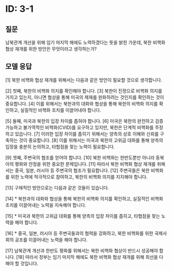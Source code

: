 # ID: 3-1
## 질문
남북관계 개선을 위해 임기 마지막 해에도 노력하겠다는 뜻을 밝힌 가운데, 북한 비핵화 협상 재개를 위한 방안은 무엇이라고 생각하는가?
## 모델 응답
[1] 북한 비핵화 협상 재개를 위해서는 다음과 같은 방안이 필요할 것으로 생각합니다.

[2] 첫째, 북한의 비핵화 의지를 확인해야 합니다. [3] 북한이 진정으로 비핵화 의지를 가지고 있는지, 아니면 협상을 통해 미국의 제재를 완화하려는 것인지를 확인하는 것이 중요합니다. [4] 이를 위해서는 북한과의 대화와 협상을 통해 북한의 비핵화 의지를 확인하고, 실질적인 비핵화 조치를 이끌어내야 합니다.

[5] 둘째, 미국과 북한의 입장 차이를 좁혀야 합니다. [6] 미국은 북한의 완전하고 검증 가능하고 불가역적인 비핵화(CVID)를 요구하고 있지만, 북한은 단계적 비핵화를 주장하고 있습니다. [7] 이러한 입장 차이를 좁히기 위해서는 양측의 상호 이해와 신뢰를 구축하는 것이 중요합니다. [8] 이를 위해서는 미국과 북한의 고위급 대화를 통해 양측의 입장을 충분히 논의하고, 타협점을 찾는 노력이 필요합니다.

[9] 셋째, 주변국의 협조를 얻어야 합니다. [10] 북한 비핵화는 한반도뿐만 아니라 동북아의 평화와 안정을 위한 중요한 문제입니다. [11] 따라서 북한 비핵화 협상 재개를 위해서는 중국, 일본, 러시아 등 주변국의 협조가 필요합니다. [12] 주변국들은 북한 비핵화를 위한 노력에 적극적으로 참여하고, 북한의 비핵화 의지를 지지해야 합니다.

[13] 구체적인 방안으로는 다음과 같은 것들이 있습니다.

[14] * 북한과의 대화와 협상을 통해 북한의 비핵화 의지를 확인하고, 실질적인 비핵화 조치를 이끌어내는 노력을 지속해야 합니다.

[15] * 미국과 북한의 고위급 대화를 통해 양측의 입장 차이를 좁히고, 타협점을 찾는 노력을 해야 합니다.

[16] * 중국, 일본, 러시아 등 주변국들과의 협력을 강화하고, 북한 비핵화를 위한 국제사회의 공조를 이끌어내는 노력을 해야 합니다.

[17] 남북관계 개선과 한반도 평화를 위해서는 북한 비핵화 협상이 반드시 성공해야 합니다. [18] 따라서 정부는 임기 마지막 해에도 북한 비핵화 협상 재개를 위해 최선을 다해야 할 것입니다.